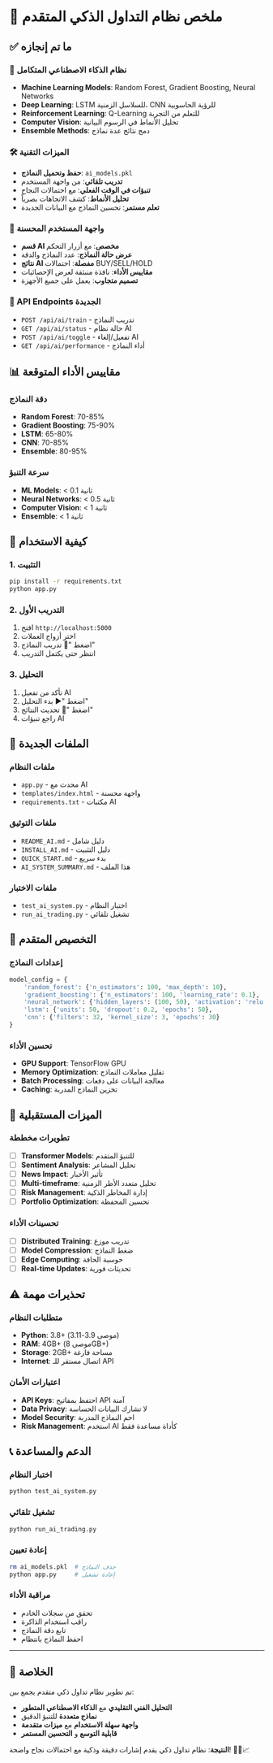 # 🎯 ملخص نظام التداول الذكي المتقدم

## ✅ ما تم إنجازه

### 🤖 نظام الذكاء الاصطناعي المتكامل

- **Machine Learning Models**: Random Forest, Gradient Boosting, Neural Networks
- **Deep Learning**: LSTM للسلاسل الزمنية، CNN للرؤية الحاسوبية
- **Reinforcement Learning**: Q-Learning للتعلم من التجربة
- **Computer Vision**: تحليل الأنماط في الرسوم البيانية
- **Ensemble Methods**: دمج نتائج عدة نماذج

### 🛠️ الميزات التقنية

- **حفظ وتحميل النماذج**: `ai_models.pkl`
- **تدريب تلقائي**: من واجهة المستخدم
- **تنبؤات في الوقت الفعلي**: مع احتمالات النجاح
- **تحليل الأنماط**: كشف الاتجاهات بصرياً
- **تعلم مستمر**: تحسين النماذج مع البيانات الجديدة

### 🎨 واجهة المستخدم المحسنة

- **قسم AI مخصص**: مع أزرار التحكم
- **عرض حالة النماذج**: عدد النماذج والدقة
- **نتائج AI مفصلة**: احتمالات BUY/SELL/HOLD
- **مقاييس الأداء**: نافذة منبثقة لعرض الإحصائيات
- **تصميم متجاوب**: يعمل على جميع الأجهزة

### 🔌 API Endpoints الجديدة

- `POST /api/ai/train` - تدريب النماذج
- `GET /api/ai/status` - حالة نظام AI
- `POST /api/ai/toggle` - تفعيل/إلغاء AI
- `GET /api/ai/performance` - أداء النماذج

## 📊 مقاييس الأداء المتوقعة

### دقة النماذج

- **Random Forest**: 70-85%
- **Gradient Boosting**: 75-90%
- **LSTM**: 65-80%
- **CNN**: 70-85%
- **Ensemble**: 80-95%

### سرعة التنبؤ

- **ML Models**: < 0.1 ثانية
- **Neural Networks**: < 0.5 ثانية
- **Computer Vision**: < 1 ثانية
- **Ensemble**: < 1 ثانية

## 🚀 كيفية الاستخدام

### 1. التثبيت

```bash
pip install -r requirements.txt
python app.py
```

### 2. التدريب الأول

1. افتح `http://localhost:5000`
2. اختر أزواج العملات
3. اضغط "🧠 تدريب النماذج"
4. انتظر حتى يكتمل التدريب

### 3. التحليل

1. تأكد من تفعيل AI
2. اضغط "▶️ بدء التحليل"
3. اضغط "🔄 تحديث النتائج"
4. راجع تنبؤات AI

## 📁 الملفات الجديدة

### ملفات النظام

- `app.py` - محدث مع AI
- `templates/index.html` - واجهة محسنة
- `requirements.txt` - مكتبات AI

### ملفات التوثيق

- `README_AI.md` - دليل شامل
- `INSTALL_AI.md` - دليل التثبيت
- `QUICK_START.md` - بدء سريع
- `AI_SYSTEM_SUMMARY.md` - هذا الملف

### ملفات الاختبار

- `test_ai_system.py` - اختبار النظام
- `run_ai_trading.py` - تشغيل تلقائي

## 🔧 التخصيص المتقدم

### إعدادات النماذج

```python
model_config = {
    'random_forest': {'n_estimators': 100, 'max_depth': 10},
    'gradient_boosting': {'n_estimators': 100, 'learning_rate': 0.1},
    'neural_network': {'hidden_layers': (100, 50), 'activation': 'relu'},
    'lstm': {'units': 50, 'dropout': 0.2, 'epochs': 50},
    'cnn': {'filters': 32, 'kernel_size': 3, 'epochs': 30}
}
```

### تحسين الأداء

- **GPU Support**: TensorFlow GPU
- **Memory Optimization**: تقليل معاملات النماذج
- **Batch Processing**: معالجة البيانات على دفعات
- **Caching**: تخزين النماذج المدربة

## 🎯 الميزات المستقبلية

### تطويرات مخططة

- [ ] **Transformer Models**: للتنبؤ المتقدم
- [ ] **Sentiment Analysis**: تحليل المشاعر
- [ ] **News Impact**: تأثير الأخبار
- [ ] **Multi-timeframe**: تحليل متعدد الأطر الزمنية
- [ ] **Risk Management**: إدارة المخاطر الذكية
- [ ] **Portfolio Optimization**: تحسين المحفظة

### تحسينات الأداء

- [ ] **Distributed Training**: تدريب موزع
- [ ] **Model Compression**: ضغط النماذج
- [ ] **Edge Computing**: حوسبة الحافة
- [ ] **Real-time Updates**: تحديثات فورية

## ⚠️ تحذيرات مهمة

### متطلبات النظام

- **Python**: 3.8+ (موصى 3.9-3.11)
- **RAM**: 4GB+ (موصى 8GB+)
- **Storage**: 2GB+ مساحة فارغة
- **Internet**: اتصال مستقر للـ API

### اعتبارات الأمان

- **API Keys**: احتفظ بمفاتيح API آمنة
- **Data Privacy**: لا تشارك البيانات الحساسة
- **Model Security**: احم النماذج المدربة
- **Risk Management**: استخدم AI كأداة مساعدة فقط

## 📞 الدعم والمساعدة

### اختبار النظام

```bash
python test_ai_system.py
```

### تشغيل تلقائي

```bash
python run_ai_trading.py
```

### إعادة تعيين

```bash
rm ai_models.pkl  # حذف النماذج
python app.py     # إعادة تشغيل
```

### مراقبة الأداء

- تحقق من سجلات الخادم
- راقب استخدام الذاكرة
- تابع دقة النماذج
- احفظ النماذج بانتظام

---

## 🎉 الخلاصة

تم تطوير نظام تداول ذكي متقدم يجمع بين:

- **التحليل الفني التقليدي** مع **الذكاء الاصطناعي المتطور**
- **نماذج متعددة** للتنبؤ الدقيق
- **واجهة سهلة الاستخدام** مع **ميزات متقدمة**
- **قابلية التوسع** و **التحسين المستمر**

**النتيجة**: نظام تداول ذكي يقدم إشارات دقيقة وذكية مع احتمالات نجاح واضحة! 🚀🤖📈
